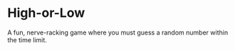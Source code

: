 # High-or-Low
A fun, nerve-racking game where you must guess a random number within the time limit.
